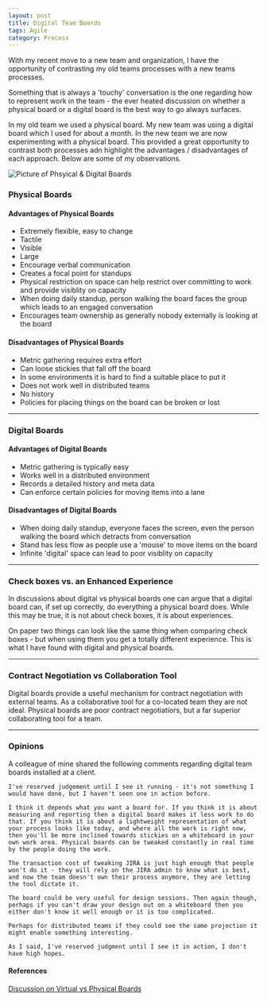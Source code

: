 ```yaml
---
layout: post
title: Digital Team Boards
tags: Agile
category: Process
---
```


With my recent move to a new team and organization, I have the opportunity of contrasting my old teams processes with a new teams processes.  

Something that is always a 'touchy' conversation is the one regarding how to represent work in the team - the ever heated discussion on whether a physical board or a digital board is the best way to go always surfaces. 

In my old team we used a physical board. My new team was using a digital board which I used for about a month. In the new team we are now experimenting with a physical board. This provided a great opportunity to contrast both processes adn highlight the advantages / disadvantages of each approach. Below are some of my observations.

<img class="img-responsive" alt="Picture of Phsyical & Digital Boards" src="{{ site.url }}/assets/images/Digital_vs_Physical_Boards.jpg">

### Physical Boards  

#### Advantages of Physical Boards ####

- Extremely flexible, easy to change  
- Tactile  
- Visible  
- Large  
- Encourage verbal communication
- Creates a focal point for standups
- Physical restriction on space can help restrict over committing to work and provide visiblity on capacity  
- When doing daily standup, person walking the board faces the group which leads to an engaged conversation  
- Encourages team ownership as generally nobody externally is looking at the board  

#### Disadvantages of Physical Boards ####

- Metric gathering requires extra effort  
- Can loose stickies that fall off the board  
- In some environments it is hard to find a suitable place to put it  
- Does not work well in distributed teams
- No history
- Policies for placing things on the board can be broken or lost

----------------------------------------------------------------------------------  

### Digital Boards  

#### Advantages of Digital Boards 

- Metric gathering is typically easy  
- Works well in a distributed environment  
- Records a detailed history and meta data  
- Can enforce certain policies for moving items into a lane  

#### Disadvantages of Digital Boards 

- When doing daily standup, everyone faces the screen, even the person walking the board which detracts from conversation  
- Stand has less flow as people use a 'mouse' to move items on the board
- Infinite 'digital' space can lead to poor visiblity on capacity  

----------------------------------------------------------------------------------  

### Check boxes vs. an Enhanced Experience  

In discussions about digital vs physical boards one can argue that a digital board can, if set up correctly, do everything a physical board does. While this may be true, it is not about check boxes, it is about experiences. 

On paper two things can look like the same thing when comparing check boxes - but when using them you get a totally different experience. This is what I have found with digital and physical boards.  

----------------------------------------------------------------------------------  

### Contract Negotiation vs Collaboration Tool

Digital boards provide a useful mechanism for contract negotiation with external teams. As a collaborative tool for a co-located team they are not ideal.
Physical boards are poor contract negotiatiors, but a far superior collaborating tool for a team.  

----------------------------------------------------------------------------------  

### Opinions 

A colleague of mine shared the following comments regarding digital team boards installed at a client.

~~~
I've reserved judgement until I see it running - it's not something I would have done, but I haven't seen one in action before.

I think it depends what you want a board for. If you think it is about measuring and reporting then a digital board makes it less work to do that. If you think it is about a lightweight representation of what your process looks like today, and where all the work is right now, then you'll be more inclined towards stickies on a whiteboard in your own work area. Physical boards can be tweaked constantly in real time by the people doing the work. 

The transaction cost of tweaking JIRA is just high enough that people won't do it - they will rely on the JIRA admin to know what is best, and now the team doesn't own their process anymore, they are letting the tool dictate it.

The board could be very useful for design sessions. Then again though, perhaps if you can't draw your design out on a whiteboard then you either don't know it well enough or it is too complicated.

Perhaps for distributed teams if they could see the same projection it might enable something interesting.

As I said, I've reserved judgment until I see it in action, I don't have high hopes. 
~~~

#### References ####

[Discussion on Virtual vs Physical Boards](http://pm.stackexchange.com/questions/8711/what-is-better-a-physical-scrum-board-or-an-online-board)

